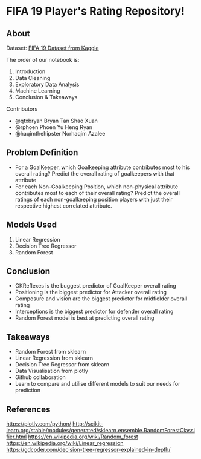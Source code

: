 # FIFA 19 Player's Rating Repository!

## About

Dataset: [FIFA 19 Dataset from Kaggle](https://www.kaggle.com/datasets/karangadiya/fifa19)

The order of our notebook is: 

  1. Introduction
  2. Data Cleaning 
  3. Exploratory Data Analysis 
  4. Machine Learning 
  5. Conclusion & Takeaways

Contributors 

  - @qtxbryan Bryan Tan Shao Xuan 
  - @rphoen Phoen Yu Heng Ryan
  - @haqimthehipster Norhaqim Azalee


## Problem Definition 

  - For a GoalKeeper, which Goalkeeping attribute contributes most to his overall rating? Predict the overall rating of goalkeepers with that attribute 
  - For each Non-Goalkeeping Position, which non-physical attribute contributes most to each of their overall rating? Predict the overall ratings of each non-goalkeeping position players with just their respective highest correlated attribute.

## Models Used 

  1. Linear Regression 
  2. Decision Tree Regressor 
  3. Random Forest 

## Conclusion 

  - GKReflexes is the buggest predictor of GoalKeeper overall rating 
  - Positioning is the biggest predictor for Attacker overall rating
  - Composure and vision are the biggest predictor for midfielder overall rating
  - Interceptions is the biggest predictor for defender overall rating
  - Random Forest model is best at predicting overall rating

## Takeaways 
  - Random Forest from sklearn
  - Linear Regression from sklearn 
  - Decision Tree Regressor from sklearn 
  - Data Visualisation from plotly
  - Github collaboration
  - Learn to compare and utilise different models to suit our needs for prediction 

## References 

https://plotly.com/python/
http://scikit-learn.org/stable/modules/generated/sklearn.ensemble.RandomForestClassifier.html
https://en.wikipedia.org/wiki/Random_forest
https://en.wikipedia.org/wiki/Linear_regression
https://gdcoder.com/decision-tree-regressor-explained-in-depth/
